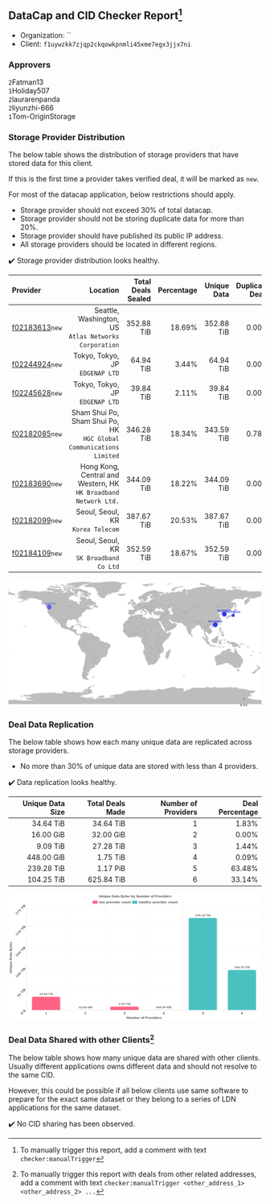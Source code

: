 ## DataCap and CID Checker Report[^1]
 - Organization: ``
 - Client: `f1uywzkk7zjqp2ckqowkpnmli45xme7egx3jjx7ni`
### Approvers
`2`Fatman13<br/>`1`Holiday507<br/>`2`laurarenpanda<br/>`2`liyunzhi-666<br/>`1`Tom-OriginStorage

### Storage Provider Distribution
The below table shows the distribution of storage providers that have stored data for this client.

If this is the first time a provider takes verified deal, it will be marked as `new`.

For most of the datacap application, below restrictions should apply.
 - Storage provider should not exceed 30% of total datacap.
 - Storage provider should not be storing duplicate data for more than 20%.
 - Storage provider should have published its public IP address.
 - All storage providers should be located in different regions.

✔️ Storage provider distribution looks healthy.

| Provider                                                    |                                                               Location | Total Deals Sealed | Percentage | Unique Data | Duplicate Deals |
| :---------------------------------------------------------- | ---------------------------------------------------------------------: | -----------------: | ---------: | ----------: | --------------: |
| [f02183613](https://filfox.info/en/address/f02183613)`new`  |               Seattle, Washington, US<br/>`Atlas Networks Corporation` |         352.88 TiB |     18.69% |  352.88 TiB |           0.00% |
| [f02244924](https://filfox.info/en/address/f02244924)`new`  |                                     Tokyo, Tokyo, JP<br/>`EDGENAP LTD` |          64.94 TiB |      3.44% |   64.94 TiB |           0.00% |
| [f02245628](https://filfox.info/en/address/f02245628)`new`  |                                     Tokyo, Tokyo, JP<br/>`EDGENAP LTD` |          39.84 TiB |      2.11% |   39.84 TiB |           0.00% |
| [f02182085](https://filfox.info/en/address/f02182085)`new`  | Sham Shui Po, Sham Shui Po, HK<br/>`HGC Global Communications Limited` |         346.28 TiB |     18.34% |  343.59 TiB |           0.78% |
| [f02183690](https://filfox.info/en/address/f02183690)`new`  |     Hong Kong, Central and Western, HK<br/>`HK Broadband Network Ltd.` |         344.09 TiB |     18.22% |  344.09 TiB |           0.00% |
| [f02182099](https://filfox.info/en/address/f02182099)`new`  |                                   Seoul, Seoul, KR<br/>`Korea Telecom` |         387.67 TiB |     20.53% |  387.67 TiB |           0.00% |
| [f02184109](https://filfox.info/en/address/f02184109)`new`  |                             Seoul, Seoul, KR<br/>`SK Broadband Co Ltd` |         352.59 TiB |     18.67% |  352.59 TiB |           0.00% |

<img src="https://raw.githubusercontent.com/data-preservation-programs/filplus-checker-assets/main/filecoin-project/filecoin-plus-large-datasets/issues/1970/1689246043751.png"/>

### Deal Data Replication
The below table shows how each many unique data are replicated across storage providers.

- No more than 30% of unique data are stored with less than 4 providers.

✔️ Data replication looks healthy.

| Unique Data Size | Total Deals Made | Number of Providers | Deal Percentage |
| ---------------: | ---------------: | ------------------: | --------------: |
|        34.64 TiB |        34.64 TiB |                   1 |           1.83% |
|        16.00 GiB |        32.00 GiB |                   2 |           0.00% |
|         9.09 TiB |        27.28 TiB |                   3 |           1.44% |
|       448.00 GiB |         1.75 TiB |                   4 |           0.09% |
|       239.28 TiB |         1.17 PiB |                   5 |          63.48% |
|       104.25 TiB |       625.84 TiB |                   6 |          33.14% |

<img src="https://raw.githubusercontent.com/data-preservation-programs/filplus-checker-assets/main/filecoin-project/filecoin-plus-large-datasets/issues/1970/1689246044680.png"/>

### Deal Data Shared with other Clients[^3]
The below table shows how many unique data are shared with other clients.
Usually different applications owns different data and should not resolve to the same CID.

However, this could be possible if all below clients use same software to prepare for the exact same dataset or they belong to a series of LDN applications for the same dataset.

✔️ No CID sharing has been observed.

[^1]: To manually trigger this report, add a comment with text `checker:manualTrigger`

[^2]: Deals from those addresses are combined into this report as they are specified with `checker:manualTrigger`

[^3]: To manually trigger this report with deals from other related addresses, add a comment with text `checker:manualTrigger <other_address_1> <other_address_2> ...`
